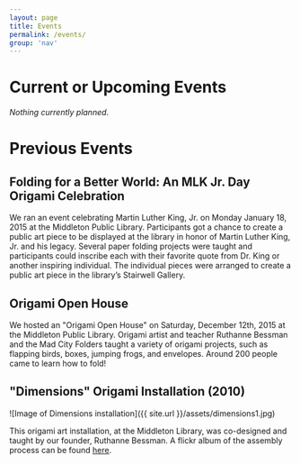 ```yaml
---
layout: page
title: Events
permalink: /events/
group: 'nav'
---
```


# Current or Upcoming Events
*Nothing currently planned*.

# Previous Events

## Folding for a Better World: An MLK Jr. Day Origami Celebration

We ran an event celebrating Martin Luther King, Jr. on Monday January 18, 2015 at the Middleton Public Library.
Participants got a chance to create a public art piece to be displayed at the library in honor of Martin Luther King, Jr. and his legacy.
Several paper folding projects were taught and participants could inscribe each with their favorite quote from Dr. King or another inspiring individual.
The individual pieces were arranged to create a public art piece in the library’s Stairwell Gallery.

## Origami Open House
We hosted an "Origami Open House" on Saturday, December 12th, 2015 at the Middleton Public Library.
Origami artist and teacher Ruthanne Bessman and the Mad City Folders taught a variety of origami projects, such as flapping birds, boxes, jumping frogs, and envelopes.
Around 200 people came to learn how to fold!

## "Dimensions" Origami Installation (2010)
![Image of Dimensions installation]({{ site.url }}/assets/dimensions1.jpg)

This origami art installation, at the Middleton Library, was co-designed and taught by our founder, Ruthanne Bessman.
A flickr album of the assembly process can be found [here](https://www.flickr.com/photos/middletonpubliclibrary/sets/72157628098951846/).

